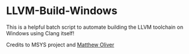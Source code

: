 # LLVM-Build-Windows 

This is a helpful batch script to automate building the LLVM toolchain on Windows using Clang itself!

Credits to MSYS project and [Matthew Oliver](https://github.com/Sibras)
